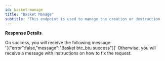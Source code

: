 ```yaml
---
id: basket-manage
title: "Basket Manage"
subtitle: "This endpoint is used to manage the creation or destruction of tokens via splitting or merging. For the moment, this is only useful for the bcc and bcu tokens."
---
```


**Response Details**

On success, you will receive the following message:
'[{"error":false,"message":"Basket btc_btu success"}]'
Otherwise, you will receive a message with instructions on how to fix the request.
